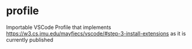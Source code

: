 # profile
Importable VSCode Profile that implements https://w3.cs.jmu.edu/mayfiecs/vscode/#step-3-install-extensions as it is currently published
